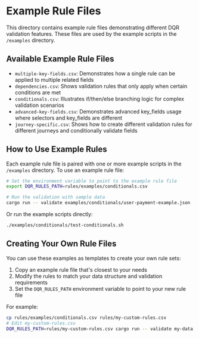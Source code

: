 # Example Rule Files

This directory contains example rule files demonstrating different DQR validation features. These files are used by the example scripts in the `/examples` directory.

## Available Example Rule Files

- `multiple-key-fields.csv`: Demonstrates how a single rule can be applied to multiple related fields
- `dependencies.csv`: Shows validation rules that only apply when certain conditions are met
- `conditionals.csv`: Illustrates if/then/else branching logic for complex validation scenarios
- `advanced-key-fields.csv`: Demonstrates advanced key_fields usage where selectors and key_fields are different
- `journey-specific.csv`: Shows how to create different validation rules for different journeys and conditionally validate fields

## How to Use Example Rules

Each example rule file is paired with one or more example scripts in the `/examples` directory. To use an example rule file:

```bash
# Set the environment variable to point to the example rule file
export DQR_RULES_PATH=rules/examples/conditionals.csv

# Run the validation with sample data
cargo run -- validate examples/conditionals/user-payment-example.json
```

Or run the example scripts directly:

```bash
./examples/conditionals/test-conditionals.sh
```

## Creating Your Own Rule Files

You can use these examples as templates to create your own rule sets:

1. Copy an example rule file that's closest to your needs
2. Modify the rules to match your data structure and validation requirements
3. Set the `DQR_RULES_PATH` environment variable to point to your new rule file

For example:
```bash
cp rules/examples/conditionals.csv rules/my-custom-rules.csv
# Edit my-custom-rules.csv
DQR_RULES_PATH=rules/my-custom-rules.csv cargo run -- validate my-data.json
```